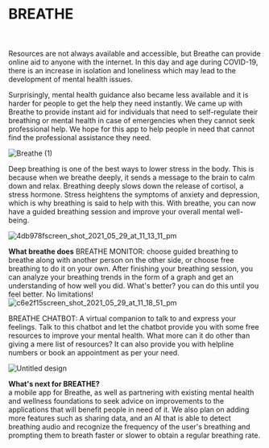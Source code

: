 # BREATHE #
<br><br>
Resources are not always available and accessible, but Breathe can provide online aid to anyone with the internet. In this day and age during COVID-19, there is an increase in isolation and loneliness which may lead to the development of mental health issues.

Surprisingly, mental health guidance also became less available and it is harder for people to get the help they need instantly. We came up with Breathe to provide instant aid for individuals that need to self-regulate their breathing or mental health in case of emergencies when they cannot seek professional help. We hope for this app to help people in need that cannot find the professional assistance they need.

![Breathe (1)](https://user-images.githubusercontent.com/60786451/120093563-cdcc9c00-c138-11eb-9abc-d4c12b9a4dac.gif)

Deep breathing is one of the best ways to lower stress in the body. This is because when we breathe deeply, it sends a message to the brain to calm down and relax. Breathing deeply slows down the release of cortisol, a stress hormone. Stress heightens the symptoms of anxiety and depression, which is why breathing is said to help with this. With breathe, you can now have a guided breathing session and improve your overall mental well-being.

![4db978fscreen_shot_2021_05_29_at_11_13_11_pm](https://user-images.githubusercontent.com/60786451/120093511-6adb0500-c138-11eb-9a71-927854f0d5ba.png)


**What breathe does**
BREATHE MONITOR:
choose guided breathing to breathe along with another person on the other side, or choose free breathing to do it on your own. After finishing your breathing session, you can analyze your breathing trends in the form of a graph and get an understanding of how well you did. What's better? you can do this until you feel better. No limitations!
![c6e2f15screen_shot_2021_05_29_at_11_18_51_pm](https://user-images.githubusercontent.com/60786451/120093445-f607cb00-c137-11eb-81aa-941fbf809908.png)


BREATHE CHATBOT:
A virtual companion to talk to and express your feelings. Talk to this chatbot and let the chatbot provide you with some free resources to improve your mental health. What more can it do other than giving a mere list of resources? It can also provide you with helpline numbers or book an appointment as per your need.

![Untitled design](https://user-images.githubusercontent.com/60786451/120093729-b2ae5c00-c139-11eb-95b7-66efa7006eb0.png)


**What's next for BREATHE?**<br>
a mobile app for Breathe, as well as partnering with existing mental health and wellness foundations to seek advice on improvements to the applications that will benefit people in need of it. We also plan on adding more features such as sharing data, and an AI that is able to detect breathing audio and recognize the frequency of the user's breathing and prompting them to breath faster or slower to obtain a regular breathing rate.
